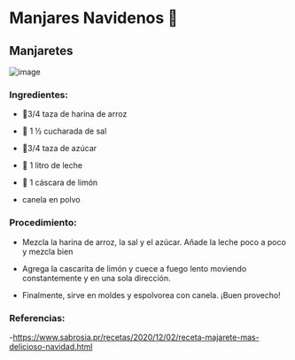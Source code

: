 # Manjares Navidenos 🎄
## Manjaretes
![image](https://user-images.githubusercontent.com/95309378/144904702-2550d6b3-22df-40e2-9446-65c4d5df21a7.png)

### Ingredientes:  
- 🍚3/4 taza de harina de arroz

- 🧂 1 ½ cucharada de sal

- 🍠3/4 taza de azúcar

- 🥛 1 litro de leche

- 🍋 1 cáscara de limón 

- canela en polvo
### Procedimiento: 
- Mezcla la harina de arroz, la sal y el azúcar. Añade la leche poco a poco y mezcla bien

- Agrega la cascarita de limón y cuece a fuego lento moviendo constantemente y en una sola dirección. 

- Finalmente, sirve en moldes y espolvorea con canela. ¡Buen provecho!

### Referencias: 
-https://www.sabrosia.pr/recetas/2020/12/02/receta-majarete-mas-delicioso-navidad.html
